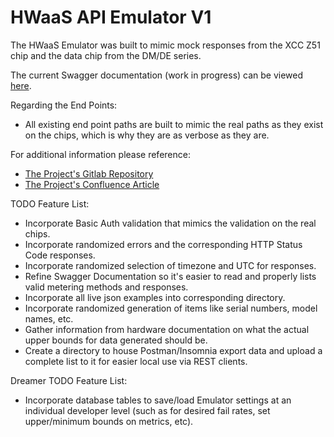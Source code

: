 # HWaaS API Emulator V1

The HWaaS Emulator was built to mimic mock responses from the XCC Z51 chip and the data chip from the DM/DE series. 

The current Swagger documentation (work in progress) can be viewed [here](https://xccapiemulator-dev-k8.dev.cloud.motorola.net/redfish/v1/Systems/1/Oem/Lenovo/Metrics/SystemInputPower).

Regarding the End Points:
* All existing end point paths are built to mimic the real paths as they exist on the chips, which is why they are as verbose as they are.

For additional information please reference: 
* [The Project's Gitlab Repository](http://gitlab.xpaas.lenovo.com/dcg-hwaas/xccapiemulator)
* [The Project's Confluence Article](https://km.xpaas.lenovo.com/display/XMDC/HWaaS+API+Emulator)

TODO Feature List:
* Incorporate Basic Auth validation that mimics the validation on the real chips.
* Incorporate randomized errors and the corresponding HTTP Status Code responses.
* Incorporate randomized selection of timezone and UTC for responses.
* Refine Swagger Documentation so it's easier to read and properly lists valid metering methods and responses.
* Incorporate all live json examples into corresponding directory.
* Incorporate randomized generation of items like serial numbers, model names, etc.
* Gather information from hardware documentation on what the actual upper bounds for data generated should be.
* Create a directory to house Postman/Insomnia export data and upload a complete list to it for easier local use via REST clients.

Dreamer TODO Feature List:
* Incorporate database tables to save/load Emulator settings at an individual developer level (such as for desired fail rates, set upper/minimum bounds on metrics, etc).